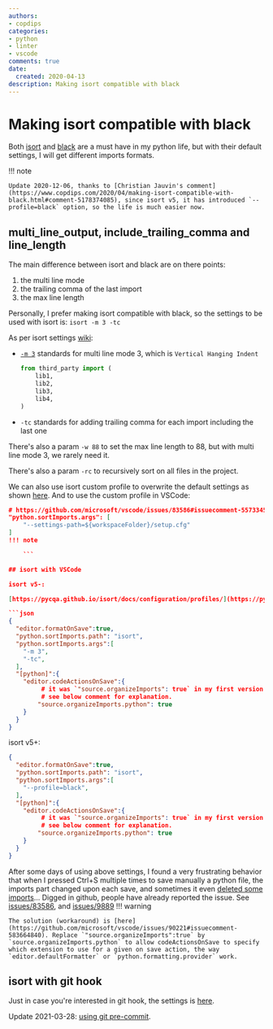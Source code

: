 ```yaml
---
authors:
- copdips
categories:
- python
- linter
- vscode
comments: true
date:
  created: 2020-04-13
description: Making isort compatible with black
---
```


# Making isort compatible with black

<!-- more -->

Both [isort](https://github.com/timothycrosley/isort) and [black](https://github.com/psf/black) are a must have in my python life, but with their default settings, I will get different imports formats.

!!! note

    Update 2020-12-06, thanks to [Christian Jauvin's comment](https://www.copdips.com/2020/04/making-isort-compatible-with-black.html#comment-5178374085), since isort v5, it has introduced `--profile=black` option, so the life is much easier now.

## multi_line_output, include_trailing_comma and line_length

The main difference between isort and black are on there points:

1. the multi line mode
2. the trailing comma of the last import
3. the max line length

Personally, I prefer making isort compatible with black, so the settings to be used with isort is: `isort -m 3 -tc`

As per isort settings [wiki](https://github.com/timothycrosley/isort/wiki/isort-Settings):

- [`-m 3`](https://github.com/timothycrosley/isort#multi-line-output-modes) standards for multi line mode 3, which is `Vertical Hanging Indent`

  ```python
  from third_party import (
      lib1,
      lib2,
      lib3,
      lib4,
  )
  ```

- `-tc` standards for adding trailing comma for each import including the last one

There's also a param `-w 88` to set the max line length to 88, but with multi line mode 3, we rarely need it.

There's also a param `-rc` to recursively sort on all files in the project.

We can also use isort custom profile to overwrite the default settings as shown [here](https://github.com/timothycrosley/isort#configuring-isort). And to use the custom profile in VSCode:
```json
# https://github.com/microsoft/vscode/issues/83586#issuecomment-557334564
"python.sortImports.args": [
    "--settings-path=${workspaceFolder}/setup.cfg"
]
!!! note

    ```

## isort with VSCode

isort v5-:

[https://pycqa.github.io/isort/docs/configuration/profiles/](https://pycqa.github.io/isort/docs/configuration/profiles/)

```json
{
  "editor.formatOnSave":true,
  "python.sortImports.path": "isort",
  "python.sortImports.args":[
    "-m 3",
    "-tc",
  ],
  "[python]":{
    "editor.codeActionsOnSave":{
         # it was `"source.organizeImports": true` in my first version of this post,
         # see below comment for explanation.
        "source.organizeImports.python": true
    }
  }
}
```

isort v5+:

```json
{
  "editor.formatOnSave":true,
  "python.sortImports.path": "isort",
  "python.sortImports.args":[
    "--profile=black",
  ],
  "[python]":{
    "editor.codeActionsOnSave":{
         # it was `"source.organizeImports": true` in my first version of this post,
         # see below comment for explanation.
        "source.organizeImports.python": true
    }
  }
}
```

After some days of using above settings, I found a very frustrating behavior that when I pressed Ctrl+S multiple times to save manually a python file, the imports part changed upon each save, and sometimes it even [deleted some imports](https://github.com/microsoft/vscode/issues/83586#issuecomment-607497052)...
Digged in github, people have already reported the issue. See [issues/83586](https://github.com/microsoft/vscode/issues/83586), and [issues/9889](https://github.com/microsoft/vscode-python/issues/9889)
!!! warning

    The solution (workaround) is [here](https://github.com/microsoft/vscode/issues/90221#issuecomment-583664840). Replace `"source.organizeImports":true` by `source.organizeImports.python` to allow codeActionsOnSave to specify which extension to use for a given on save action, the way `editor.defaultFormatter` or `python.formatting.provider` work.

## isort with git hook

Just in case you're interested in git hook, the settings is [here](https://github.com/timothycrosley/isort#git-hook).

Update 2021-03-28: [using git pre-commit](https://copdips.com/2021/01/python-lint-and-format.html#git-pre-commit).
